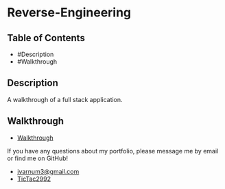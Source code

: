 # Reverse-Engineering

## Table of Contents
* #Description
* #Walkthrough

## Description
A walkthrough of a full stack application.

## Walkthrough
* [Walkthrough](https://drive.google.com/file/d/1qHmwDKEdKEMVpysXh1zxhAdtHEQ0Tqwz/view)

If you have any questions about my portfolio, please message me by email or find me on GitHub!
* jvarnum3@gmail.com
* [TicTac2992](http://github.com/TicTac2992)
